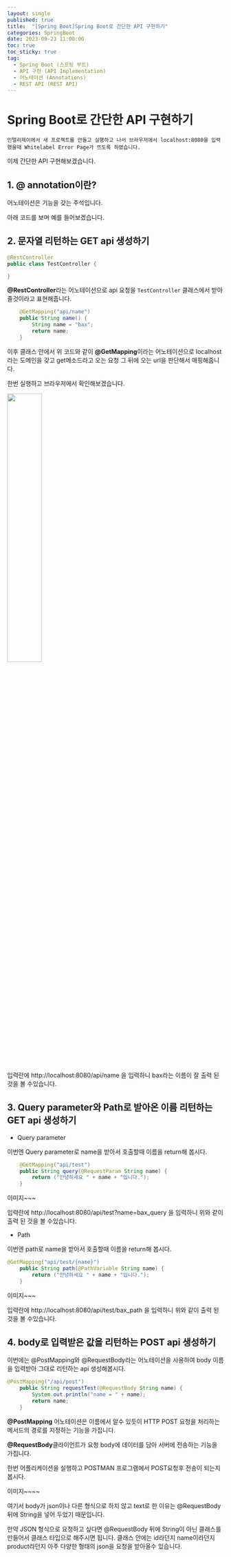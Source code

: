 ```yaml
---
layout: single
published: true
title:  "[Spring Boot]Spring Boot로 간단한 API 구현하기"
categories: SpringBoot
date: 2023-09-23 11:00:00
toc: true
toc_sticky: true
tag:   
  - Spring Boot (스프링 부트)
  - API 구현 (API Implementation)
  - 어노테이션 (Annotations)
  - REST API (REST API)
---
```


# Spring Boot로 간단한 API 구현하기

`인텔리제이에서 새 프로젝트를 만들고 실행하고 나서 브라우저에서 localhost:8080을 입력했을때 Whitelabel Error Page가 뜨도록 하였습니다.`

이제 간단한 API 구현해보겠습니다.

## 1. @ annotation이란?

어노테이션은 기능을 갖는 주석입니다. 

아래 코드를 보며 예를 들어보겠습니다.


## 2. 문자열 리턴하는 GET api 생성하기

```java
@RestController
public class TestController {

}
```
**@RestController**라는 어노테이션으로 api 요청을 `TestController` 클래스에서 받아줄것이라고 표현해줍니다.

```java
    @GetMapping("api/name")
    public String name() {
        String name = "bax";
        return name;
    }
```
이후 클래스 안에서 위 코드와 같이 **@GetMapping**이라는 어노테이션으로 localhost라는 도메인을 갖고 get메소드라고 오는 요청 그 뒤에 오는 url을 판단해서 매핑해줍니다.

한번 실행하고 브라우저에서 확인해보겠습니다.


<p align="left"><img src="https://github.com/BaxDailyGit/BaxDailyGit.github.io/assets/99312529/44cab66a-e5c8-47ec-991a-2bcc143f9f49" width="40%" height="40%"></p>   

입력란에 http://localhost:8080/api/name 을 입력하니 bax라는 이름이 잘 출력 된 것을 볼 수있습니다.


## 3. Query parameter와 Path로 받아온 이름 리턴하는 GET api 생성하기


* Query parameter

이번엔 Query parameter로 name을 받아서 호출할때 이름을 return해 봅시다.

```java
    @GetMapping("api/test")
    public String query(@RequestParam String name) { 
        return ("안녕하세요 " + name + "입니다.");
    }
```

이미지~~~

입력란에 http://localhost:8080/api/test?name=bax_query 을 입력하니 위와 같이 출력 된 것을 볼 수있습니다.


* Path

이번엔 path로 name을 받아서 호출할때 이름을 return해 봅시다.

```java
@GetMapping("api/test/{name}")
    public String path(@PathVariable String name) { 
        return ("안녕하세요 " + name + "입니다.");
    }
```

이미지~~~

입력란에 http://localhost:8080/api/test/bax_path 을 입력하니 위와 같이 출력 된 것을 볼 수있습니다.

## 4. body로 입력받은 값을 리턴하는 POST api 생성하기

이번에는 @PostMapping와 @RequestBody라는 어노테이션을 사용하여 body 이름을 입력받아 그대로 리턴하는 api 생성해봅시다. 

```java
@PostMapping("/api/post")
    public String requestTest(@RequestBody String name) {
        System.out.println("name = " + name);
        return name;
    }
```

**@PostMapping** 어노테이션은 이름에서 알수 있듯이 HTTP POST 요청을 처리하는 메서드의 경로를 지정하는 기능을 가집니다.

**@RequestBody**클라이언트가 요청 body에 데이터를 담아 서버에 전송하는 기능을 가집니다.  

한번 어플리케이션을 실행하고 POSTMAN 프로그램에서 POST요청후 전송이 되는지 봅시다.

이미지~~~~

여기서 body가 json이나 다른 형식으로 하지 않고 text로 한 이유는 @RequestBody 뒤에 String을 넣어 두었기 때문입니다.

만약 JSON 형식으로 요청하고 싶다면 @RequestBody 뒤에 String이 아닌 클래스를 만들어서 클래스 타입으로 해주시면 됩니다. 클래스 안에는 id라던지 name이라던지 product라던지 아주 다양한 형태의 json을 요청을 받아올수 있습니다.
